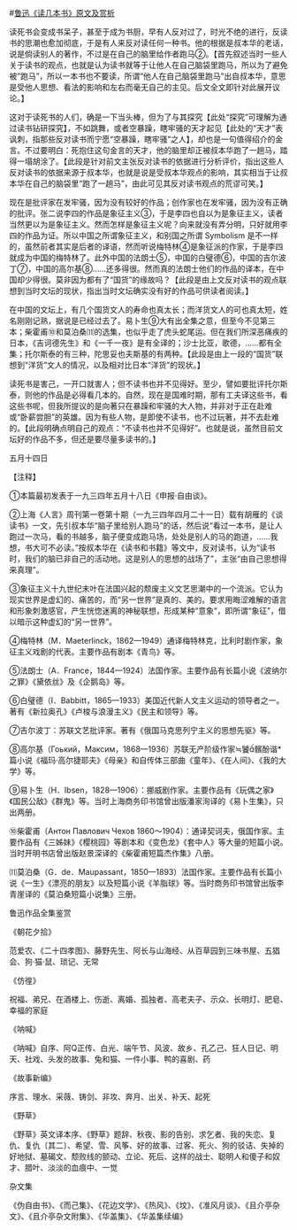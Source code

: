#[鲁迅《读几本书》原文及赏析](https://www.vrrw.net/wx/8453.html)

读死书会变成书呆子，甚至于成为书厨，早有人反对过了，时光不绝的进行，反读书的思潮也愈加彻底，于是有人来反对读任何一种书。他的根据是叔本华的老话，说是倘读别人的著作，不过是在自己的脑里给作者跑马②。【首先叙述当时一些人关于读书的观点，也就是认为读书就等于让他人在自己脑袋里跑马，所以为了避免被“跑马”，所以一本书也不要读，所谓“他人在自己脑袋里跑马”出自叔本华，意思是受他人思想、看法的影响和左右而毫无自己的主见。后文全文即针对此展开议论。】

这对于读死书的人们，确是一下当头棒，但为了与其探究【此处“探究”可理解为通过读书钻研探究】，不如跳舞，或者空暴躁，瞎牢骚的天才起见【此处的“天才”表讽刺，指那些反对读书而宁愿“空暴躁，瞎牢骚”之人】，却也是一句值得绍介的金言。不过要明白：死抱住这句金言的天才，他的脑里却正被叔本华跑了一趟马，踏得一塌胡涂了。【此段是针对前文主张反对读书的依据进行分析评价，指出这些人反对读书的依据来源于叔本华，也就是说是受叔本华观点的影响，其实相当于让叔本华在自己的脑袋里“跑了一趟马”，由此可见其反对读书观点的荒谬可笑。】



现在是批评家在发牢骚，因为没有较好的作品；创作家也在发牢骚，因为没有正确的批评。张二说李四的作品是象征主义③，于是李四也自以为是象征主义，读者当然更以为是象征主义。然而怎样是象征主义呢？向来就没有弄分明，只好就用李四的作品为证。所以中国之所谓象征主义，和别国之所谓 Symbolism 是不一样的，虽然前者其实是后者的译语，然而听说梅特林④是象征派的作家，于是李四就成为中国的梅特林了。此外中国的法朗士⑤，中国的白璧德⑥，中国的吉尔波丁⑦，中国的高尔基⑧……还多得很。然而真的法朗士他们的作品的译本，在中国却少得很。莫非因为都有了“国货”的缘故吗？【此段是由上文反对读书的观点联想到当时文坛的现状，指出当时文坛确实没有好的作品可供读者阅读。】

在中国的文坛上，有几个国货文人的寿命也真太长；而洋货文人的可也真太短，姓名刚刚记熟，据说是已经过去了。易卜生⑨大有出全集之意，但至今不见第三本；柴霍甫⑩和莫泊桑⑾的选集，也似乎走了虎头蛇尾运。但在我们所深恶痛疾的日本，《吉诃德先生》和《一千一夜》是有全译的；沙士比亚，歌德，……都有全集；托尔斯泰的有三种，陀思妥也夫斯基的有两种。【此段是由上一段的“国货”联想到“洋货”文人的情况，以及相对比日本“洋货”的现状。】

读死书是害己，一开口就害人；但不读书也并不见得好。至少，譬如要批评托尔斯泰，则他的作品是必得看几本的。自然，现在是国难时期，那有工夫译这些书，看这些书呢，但我所提议的是向著只在暴躁和牢骚的大人物，并非对于正在赴难或“卧薪尝胆”的英雄。因为有些人物，是即使不读书，也不过玩著，并不去赴难的。【此段明确点明自己的观点：“不读书也并不见得好”。也就是说，虽然目前文坛好的作品不多，但还是要尽量多读书的。】

五月十四日





【注释】

①本篇最初发表于一九三四年五月十八日《申报·自由谈》。

②上海《人言》周刊第一卷第十期（一九三四年四月二十一日）载有胡雁的《谈读书》一文，先引叔本华“脑子里给别人跑马”的话，然后说“看过一本书，是让人跑过一次马，看的书越多，脑子便变成跑马场，处处是别人的马的跑道，……我想，书大可不必读。”按叔本华在《读书和书籍》等文中，反对读书，认为“读书时，我们的脑已非自己的活动地。这是别人的思想的战场了”，主张“由自己思想得来真理”。

③象征主义十九世纪末叶在法国兴起的颓废主义文艺思潮中的一个流派。它认为现实世界是虚幻的、痛苦的，而“另一世界”是真的、美的。要求用晦涩难解的语言和形象刺激感官，产生恍惚迷离的神秘联想，形成某种“意象”，即所谓“象征”，借以暗示这种虚幻的“另一世界”。

④梅特林（M．Maeterlinck，1862—1949）通译梅特林克，比利时剧作家，象征主义戏剧的代表。主要作品有剧本《青鸟》等。

⑤法朗士（A．France，1844—1924）法国作家。主要作品有长篇小说《波纳尔之罪》《黛依丝》及《企鹅岛》等。

⑥白璧德（I．Babbitt，1865—1933）美国近代新人文主义运动的领导者之一。著有《新拉奥孔》《卢梭与浪漫主义》《民主和领导》等。

⑦吉尔波丁：苏联文艺批评家。著有《俄国马克思列宁主义的思想先驱》等。

⑧高尔基（Гоький，Максим，1868—1936）苏联无产阶级作家≒饕髕酚谐*篇小说《福玛·高尔捷耶夫》《母亲》和自传体三部曲《童年》、《在人间》、《我的大学》等。

⑨易卜生（H．Ibsen，1828—1906）：挪威剧作家。主要作品有《玩偶之家》《国民公敌》《群鬼》等。当时上海商务印书馆曾出版潘家洵译的《易卜生集》，只出两册。

⑩柴霍甫（Антон Павлович Чехов 1860～1904）：通译契诃夫，俄国作家。主要作品有《三姊妹》《樱桃园》等剧本和《变色龙》《套中人》等大量的短篇小说。当时开明书店曾出版赵景深译的《柴霍甫短篇杰作集》八册。

⑾莫泊桑（G．de．Maupassant，1850—1893）法国作家。主要作品有长篇小说《一生》《漂亮的朋友》以及短篇小说《羊脂球》等。当时商务印书馆曾出版李青崖译的《莫泊桑短篇小说集》三册。

鲁迅作品全集鉴赏

《朝花夕拾》

范爱农、《二十四孝图》、藤野先生、阿长与山海经、从百草园到三味书屋、五猖会、狗·猫·鼠、琐记、无常

《仿徨》

祝福、弟兄、在酒楼上、伤逝、离婚、孤独者、高老夫子、示众、长明灯、肥皂、幸福的家庭

《呐喊》

《呐喊》自序、阿Q正传、白光、端午节、风波、故乡、孔乙己、狂人日记、明天、社戏、头发的故事、兔和猫、一件小事、鸭的喜剧、药

《故事新编》

序言、理水、采薇、铸剑、非攻、奔月、出关、补天、起死

《野草》

《野草》英文译本序、《野草》题辞、秋夜、影的告别、求乞者、我的失恋、复仇、复仇〔其二〕、希望、雪、风筝、好的故事、过客、死火、狗的驳诘、失掉的好地狱、墓碣文、颓败线的颤动、立论、死后、这样的战士、聪明人和傻子和奴才、腊叶、淡淡的血痕中、一觉

杂文集

《伪自由书》、《而己集》、《花边文学》、《热风》、《坟》、《准风月谈》、《且介亭杂文》、《且介亭杂文附集》、《华盖集》、《华盖集续编》

